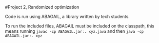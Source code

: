 #Project 2, Randomized optimization

Code is run using ABAGAIL, a library written by tech students.  

To run the included files, ABAGAIL must be included on the classpath, this means running 
`javac -cp ABAGAIL.jar:. xyz.java` and then `java -cp ABAGAIL.jar:. xyz`